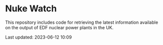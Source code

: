 # Nuke Watch

This repository includes code for retrieving the latest information available on the output of EDF nuclear power plants in the UK.

Last updated: 2023-06-12 10:09